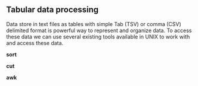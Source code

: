 ## Tabular data processing
Data store in text files as tables with simple Tab (TSV) or comma (CSV) delimited format is powerful way to represent and organize data. To access these data we can use several existing tools available in UNIX to work with and access these data.



**sort**

**cut**

**awk**

